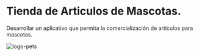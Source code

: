 # Tienda de Articulos de Mascotas.

Desarrollar un aplicativo que permita la comercialización de artículos para mascotas.

![logo-pets](https://user-images.githubusercontent.com/84050237/158803809-fc0a783f-af9c-4629-80a2-6e5445df59bb.jpg)
